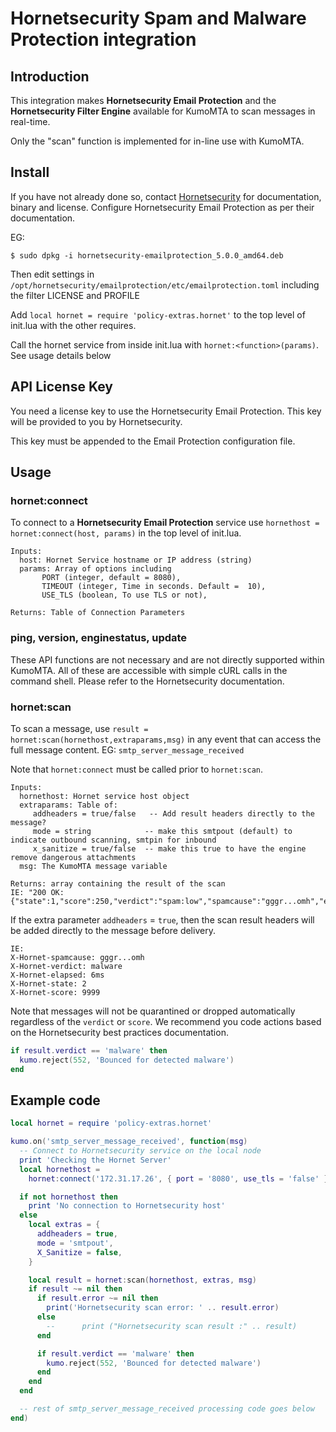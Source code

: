 # Hornetsecurity Spam and Malware Protection integration

## Introduction

This integration makes **Hornetsecurity Email Protection** and the
**Hornetsecurity Filter Engine** available for KumoMTA to scan messages in
real-time.

Only the "scan" function is implemented for in-line use with KumoMTA.

## Install

If you have not already done so, contact
[Hornetsecurity](https://www.hornetsecure.com/) for documentation, binary and
license.  Configure Hornetsecurity Email Protection as per their documentation.

EG:

```console
$ sudo dpkg -i hornetsecurity-emailprotection_5.0.0_amd64.deb
```

Then edit settings in
`/opt/hornetsecurity/emailprotection/etc/emailprotection.toml` including the
filter LICENSE and PROFILE

Add `local hornet = require 'policy-extras.hornet'` to the top level of init.lua with the other requires.

Call the hornet service from inside init.lua with `hornet:<function>(params)`.  See usage details below

## API License Key

You need a license key to use the Hornetsecurity Email Protection. This key
will be provided to you by Hornetsecurity.

This key must be appended to the Email Protection configuration file.

## Usage

### hornet:connect

To connect to a **Hornetsecurity Email Protection** service use `hornethost = hornet:connect(host, params)` in the top level of init.lua.

```
Inputs:
  host: Hornet Service hostname or IP address (string)
  params: Array of options including
       PORT (integer, default = 8080),
       TIMEOUT (integer, Time in seconds. Default =  10),
       USE_TLS (boolean, To use TLS or not),

Returns: Table of Connection Parameters
```

### ping, version, enginestatus, update

These API functions are not necessary and are not directly supported within KumoMTA.  All of these are accessible with simple cURL calls in the command shell.  Please refer to the Hornetsecurity documentation.


### hornet:scan

To scan a message, use `result = hornet:scan(hornethost,extraparams,msg)` in any event that can access the full message content. EG: `smtp_server_message_received`

Note that `hornet:connect` must be called prior to `hornet:scan`.
```
Inputs:
  hornethost: Hornet service host object
  extraparams: Table of:
     addheaders = true/false   -- Add result headers directly to the message?
     mode = string            -- make this smtpout (default) to indicate outbound scanning, smtpin for inbound
     x_sanitize = true/false  -- make this true to have the engine remove dangerous attachments
  msg: The KumoMTA message variable

Returns: array containing the result of the scan
IE: "200 OK: {"state":1,"score":250,"verdict":"spam:low","spamcause":"gggr...omh","elapsed":"14ms"}"
```

If the extra parameter `addheaders` = `true`, then the scan result headers will be added directly to the message before delivery.

```
IE:
X-Hornet-spamcause: gggr...omh
X-Hornet-verdict: malware
X-Hornet-elapsed: 6ms
X-Hornet-state: 2
X-Hornet-score: 9999
```

Note that messages will not be quarantined or dropped automatically regardless of the `verdict` or `score`.  We recommend you code actions based on the Hornetsecurity best practices documentation.

```lua
if result.verdict == 'malware' then
  kumo.reject(552, 'Bounced for detected malware')
end
```


## Example code

```lua
local hornet = require 'policy-extras.hornet'

kumo.on('smtp_server_message_received', function(msg)
  -- Connect to Hornetsecurity service on the local node
  print 'Checking the Hornet Server'
  local hornethost =
    hornet:connect('172.31.17.26', { port = '8080', use_tls = 'false' })

  if not hornethost then
    print 'No connection to Hornetsecurity host'
  else
    local extras = {
      addheaders = true,
      mode = 'smtpout',
      X_Sanitize = false,
    }

    local result = hornet:scan(hornethost, extras, msg)
    if result ~= nil then
      if result.error ~= nil then
        print('Hornetsecurity scan error: ' .. result.error)
      else
        --      print ("Hornetsecurity scan result :" .. result)
      end

      if result.verdict == 'malware' then
        kumo.reject(552, 'Bounced for detected malware')
      end
    end
  end

  -- rest of smtp_server_message_received processing code goes below
end)
```
